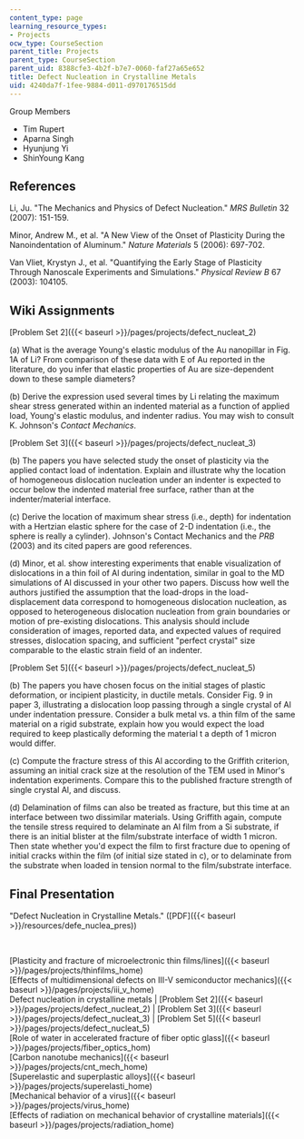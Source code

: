 ```yaml
---
content_type: page
learning_resource_types:
- Projects
ocw_type: CourseSection
parent_title: Projects
parent_type: CourseSection
parent_uid: 8388cfe3-4b2f-b7e7-0060-faf27a65e652
title: Defect Nucleation in Crystalline Metals
uid: 4240da7f-1fee-9884-d011-d970176515dd
---
```


Group Members

*   Tim Rupert
*   Aparna Singh
*   Hyunjung Yi
*   ShinYoung Kang

References
----------

Li, Ju. "The Mechanics and Physics of Defect Nucleation." _MRS Bulletin_ 32 (2007): 151-159.

Minor, Andrew M., et al. "A New View of the Onset of Plasticity During the Nanoindentation of Aluminum." _Nature Materials_ 5 (2006): 697-702.

Van Vliet, Krystyn J., et al. "Quantifying the Early Stage of Plasticity Through Nanoscale Experiments and Simulations." _Physical Review B_ 67 (2003): 104105.

Wiki Assignments
----------------

[Problem Set 2]({{< baseurl >}}/pages/projects/defect_nucleat_2)

(a) What is the average Young's elastic modulus of the Au nanopillar in Fig. 1A of Li? From comparison of these data with E of Au reported in the literature, do you infer that elastic properties of Au are size-dependent down to these sample diameters?

(b) Derive the expression used several times by Li relating the maximum shear stress generated within an indented material as a function of applied load, Young's elastic modulus, and indenter radius. You may wish to consult K. Johnson's _Contact Mechanics_.

[Problem Set 3]({{< baseurl >}}/pages/projects/defect_nucleat_3)

(b) The papers you have selected study the onset of plasticity via the applied contact load of indentation. Explain and illustrate why the location of homogeneous dislocation nucleation under an indenter is expected to occur below the indented material free surface, rather than at the indenter/material interface.

(c) Derive the location of maximum shear stress (i.e., depth) for indentation with a Hertzian elastic sphere for the case of 2-D indentation (i.e., the sphere is really a cylinder). Johnson's Contact Mechanics and the _PRB_ (2003) and its cited papers are good references.

(d) Minor, et al. show interesting experiments that enable visualization of dislocations in a thin foil of Al during indentation, similar in goal to the MD simulations of Al discussed in your other two papers. Discuss how well the authors justified the assumption that the load-drops in the load-displacement data correspond to homogeneous dislocation nucleation, as opposed to heterogeneous dislocation nucleation from grain boundaries or motion of pre-existing dislocations. This analysis should include consideration of images, reported data, and expected values of required stresses, dislocation spacing, and sufficient "perfect crystal" size comparable to the elastic strain field of an indenter.

[Problem Set 5]({{< baseurl >}}/pages/projects/defect_nucleat_5)

(b) The papers you have chosen focus on the initial stages of plastic deformation, or incipient plasticity, in ductile metals. Consider Fig. 9 in paper 3, illustrating a dislocation loop passing through a single crystal of Al under indentation pressure. Consider a bulk metal vs. a thin film of the same material on a rigid substrate, explain how you would expect the load required to keep plastically deforming the material t a depth of 1 micron would differ.

(c) Compute the fracture stress of this Al according to the Griffith criterion, assuming an initial crack size at the resolution of the TEM used in Minor's indentation experiments. Compare this to the published fracture strength of single crystal Al, and discuss.

(d) Delamination of films can also be treated as fracture, but this time at an interface between two dissimilar materials. Using Griffith again, compute the tensile stress required to delaminate an Al film from a Si substrate, if there is an initial blister at the film/substrate interface of width 1 micron. Then state whether you'd expect the film to first fracture due to opening of initial cracks within the film (of initial size stated in c), or to delaminate from the substrate when loaded in tension normal to the film/substrate interface.

Final Presentation
------------------

"Defect Nucleation in Crystalline Metals." ([PDF]({{< baseurl >}}/resources/defe_nuclea_pres))

  
  
 

[Plasticity and fracture of microelectronic thin films/lines]({{< baseurl >}}/pages/projects/thinfilms_home)  
[Effects of multidimensional defects on III-V semiconductor mechanics]({{< baseurl >}}/pages/projects/iii_v_home)  
Defect nucleation in crystalline metals | [Problem Set 2]({{< baseurl >}}/pages/projects/defect_nucleat_2) | [Problem Set 3]({{< baseurl >}}/pages/projects/defect_nucleat_3) | [Problem Set 5]({{< baseurl >}}/pages/projects/defect_nucleat_5)  
[Role of water in accelerated fracture of fiber optic glass]({{< baseurl >}}/pages/projects/fiber_optics_hom)  
[Carbon nanotube mechanics]({{< baseurl >}}/pages/projects/cnt_mech_home)  
[Superelastic and superplastic alloys]({{< baseurl >}}/pages/projects/superelasti_home)  
[Mechanical behavior of a virus]({{< baseurl >}}/pages/projects/virus_home)  
[Effects of radiation on mechanical behavior of crystalline materials]({{< baseurl >}}/pages/projects/radiation_home)